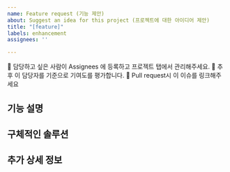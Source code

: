 ```yaml
---
name: Feature request (기능 제안)
about: Suggest an idea for this project (프로젝트에 대한 아이디어 제안)
title: "[feature]"
labels: enhancement
assignees: ''

---
```


🔼 담당하고 싶은 사람이 Assignees 에 등록하고 프로젝트 탭에서 관리해주세요.
🔼 추후 이 담당자를 기준으로 기여도를 평가합니다.
🔼 Pull request시 이 이슈를 링크해주세요

## **기능 설명**

## **구체적인 솔루션**

## **추가 상세 정보**
